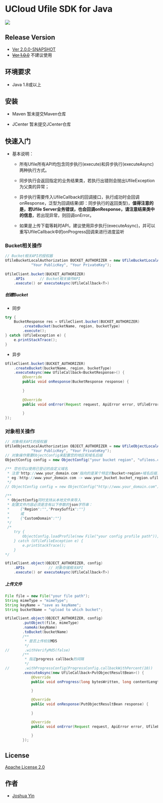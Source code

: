 # UCloud Ufile SDK for Java

[![](https://img.shields.io/github/release/ucloud/ufile-sdk-java.svg)](https://github.com/ucloud/ufile-sdk-java)

## Release Version
- [Ver 2.0.0-SNAPSHOT](https://github.com/ucloud/ufile-sdk-java)
- ~~[Ver 1.0.0](https://github.com/ufilesdk-dev/ufile-javasdk)~~ 不建议使用

## 环境要求
- Java 1.8或以上

## 安装
- Maven
    暂未提交Maven仓库

- JCenter
    暂未提交JCenter仓库

## 快速入门

- 基本说明：
    - 所有Ufile所有API均包含同步执行(execute)和异步执行(executeAsync)两种执行方式。
    
    - 同步执行会返回指定的业务结果类，若执行出错则会抛出UfileException为父类的异常；
    
    - 异步执行需要传入UfileCallback<T>的回调接口，执行成功时会回调onResponse，泛型<T>为回调结果(即：同步执行的返回类型)，**值得注意的是，若Ufile Server业务错误，也会回调onResponse，请注意结果类中的信息**，若出现异常，则回调onError。
    
    - 如果是上传下载等耗时API，建议使用异步执行(executeAsync)，并可以重写UfileCallback中的onProgress回调来进行进度监听

### Bucket相关操作
``` java
// Bucket相关API的授权器
UfileBucketLocalAuthorization BUCKET_AUTHORIZER = new UfileBucketLocalAuthorization(
            "Your PublicKey", "Your PrivateKey");
            
UfileClient.bucket(BUCKET_AUTHORIZER)
    .APIs       // Bucket相关操作API
    .execute() or executeAsync(UfileCallback<T>)
```
##### 创建Bucket

- 同步

``` java
try {
    BucketResponse res = UfileClient.bucket(BUCKET_AUTHORIZER)
        .createBucket(bucketName, region, bucketType)
        .execute();
} catch (UfileException e) {
    e.printStackTrace();
}
```
- 异步

``` java
UfileClient.bucket(BUCKET_AUTHORIZER)
    .createBucket(bucketName, region, bucketType)
    .executeAsync(new UfileCallback<BucketResponse>() {
        @Override
        public void onResponse(BucketResponse response) {
            
        }
    
        @Override
        public void onError(Request request, ApiError error, UfileErrorBean response) {
            
        }
});
```

### 对象相关操作
``` java
// 对象相关API的授权器
UfileObjectLocalAuthorization OBJECT_AUTHORIZER = new UfileObjectLocalAuthorization(
            "Your PublicKey", "Your PrivateKey");
// 对象操作需要ObjectConfig来配置您的地区和域名后缀
ObjectConfig config = new ObjectConfig("your bucket region", "ufileos.com");

/** 您也可以使用已登记的自定义域名
 * 注意'http://www.your_domain.com'指向的是某个特定的bucket+region+域名后缀，
 * eg：http://www.your_domain.com -> www.your_bucket.bucket_region.ufileos.com
 */
// ObjectConfig config = new ObjectConfig("http://www.your_domain.com");

/**
 * ObjectConfig同时支持从本地文件来导入
 * 配置文件内容必须是含有以下参数的json字符串：
 *     {"Region":"","ProxySuffix":""} 
 *     或
 *     {"CustomDomain":""}
 */
 /*
    try {
        ObjectConfig.loadProfile(new File("your config profile path"));
    } catch (UfileFileException e) {
        e.printStackTrace();
    }
*/

UfileClient.object(OBJECT_AUTHORIZER, config)
    .APIs           // 对象存储相关API
    .execute() or executeAsync(UfileCallback<T>)
```

##### 上传文件

``` java
File file = new File("your file path");
String mimeType = "mimeType";
String keyName = "save as keyName";
String bucketName = "upload to which bucket";

UfileClient.object(OBJECT_AUTHORIZER, config)
        .putObject(file, mimeType)
        .nameAs(keyName)
        .toBucket(bucketName)
        /**
         * 是否上传校验MD5
         */
//       .withVerifyMd5(false)
        /**
         * 指定progress callback的间隔
         */
//       .withProgressConfig(ProgressConfig.callbackWithPercent(10))
        .executeAsync(new UfileCallback<PutObjectResultBean>() {
            @Override
            public void onProgress(long bytesWritten, long contentLength) {
                
            }

            @Override
            public void onResponse(PutObjectResultBean response) {
                
            }

            @Override
            public void onError(Request request, ApiError error, UfileErrorBean response) {
                
            }
        });
```

## License
[Apache License 2.0](https://www.apache.org/licenses/LICENSE-2.0.html)

## 作者
- [Joshua Yin](https://github.com/joshuayin)

